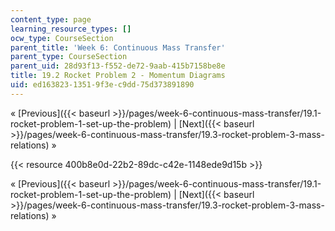 ```yaml
---
content_type: page
learning_resource_types: []
ocw_type: CourseSection
parent_title: 'Week 6: Continuous Mass Transfer'
parent_type: CourseSection
parent_uid: 28d93f13-f552-de72-9aab-415b7158be8e
title: 19.2 Rocket Problem 2 - Momentum Diagrams
uid: ed163823-1351-9f3e-c9dd-75d373891890
---
```


« [Previous]({{< baseurl >}}/pages/week-6-continuous-mass-transfer/19.1-rocket-problem-1-set-up-the-problem) | [Next]({{< baseurl >}}/pages/week-6-continuous-mass-transfer/19.3-rocket-problem-3-mass-relations) »

{{< resource 400b8e0d-22b2-89dc-c42e-1148ede9d15b >}}

« [Previous]({{< baseurl >}}/pages/week-6-continuous-mass-transfer/19.1-rocket-problem-1-set-up-the-problem) | [Next]({{< baseurl >}}/pages/week-6-continuous-mass-transfer/19.3-rocket-problem-3-mass-relations) »
